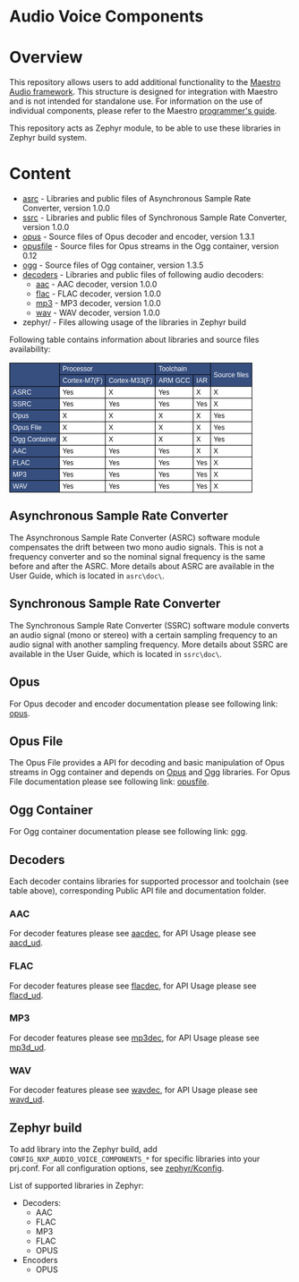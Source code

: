 Audio Voice Components
================

# Overview

This repository allows users to add additional functionality to the [Maestro Audio framework](https://github.com/nxp-mcuxpresso/maestro). This structure is designed for integration with Maestro and is not intended for standalone use. For information on the use of individual components, please refer to the Maestro [programmer's guide](https://github.com/nxp-mcuxpresso/maestro/blob/main/doxygen/ProgrammersGuide.md).

This repository acts as Zephyr module, to be able to use these libraries in Zephyr build system.

# Content
* [asrc](#asynchronous-sample-rate-converter) - Libraries and public files of Asynchronous Sample Rate Converter, version 1.0.0
* [ssrc](#synchronous-sample-rate-converter) - Libraries and public files of Synchronous Sample Rate Converter, version 1.0.0
* [opus](#opus) - Source files of Opus decoder and encoder, version 1.3.1
* [opusfile](#opusfile) - Source files for Opus streams in the Ogg container, version 0.12
* [ogg](#ogg-container) - Source files of Ogg container, version 1.3.5
* [decoders](#decoders) - Libraries and public files of following audio decoders:
    * [aac](#aac) -  AAC decoder, version 1.0.0
    * [flac](#flac) - FLAC decoder, version 1.0.0
    * [mp3](#mp3) - MP3 decoder, version 1.0.0
    * [wav](#wav) - WAV decoder, version 1.0.0
* zephyr/ - Files allowing usage of the libraries in Zephyr build

Following table contains information about libraries and source files availability:

<style type="text/css">
.tg  {border-collapse:collapse;border-spacing:0;}
.tg td{border-color:black;border-style:solid;border-width:1px;font-family:Arial, sans-serif;font-size:12px;
  overflow:hidden;padding:3px 5px;word-break:normal;}
.tg th{border-color:black;border-style:solid;border-width:1px;font-family:Arial, sans-serif;font-size:12px;
  font-weight:normal;overflow:hidden;padding:3px 5px;word-break:normal;}
.tg .tg-0lax{background-color:#ffffff;color:#000000;text-align:left;vertical-align:top}
.tg .tg-1lax{background-color:#374F7F;color:#ffffff;text-align:left;vertical-align:center}
</style>
<table class="tg"><thead>
  <tr>
    <th class="tg-1lax" rowspan="2"></th>
    <th class="tg-1lax" colspan="2">Processor</th>
    <th class="tg-1lax" colspan="2">Toolchain</th>
    <th class="tg-1lax" rowspan="2">Source files</th>
  </tr>
  <tr>
    <th class="tg-1lax">Cortex-M7(F)</th>
    <th class="tg-1lax">Cortex-M33(F)</th>
    <th class="tg-1lax">ARM GCC</th>
    <th class="tg-1lax">IAR</th>
  </tr></thead>
<tbody>
  <tr>
    <td class="tg-1lax">ASRC</td>
    <td class="tg-0lax">Yes</td>
    <td class="tg-0lax">X<br></td>
    <td class="tg-0lax">Yes</td>
    <td class="tg-0lax">X</td>
    <td class="tg-0lax">X</td>
  </tr>
  <tr>
    <td class="tg-1lax">SSRC</td>
    <td class="tg-0lax">Yes</td>
    <td class="tg-0lax">Yes</td>
    <td class="tg-0lax">Yes</td>
    <td class="tg-0lax">Yes</td>
    <td class="tg-0lax">X</td>
  </tr>
    <tr>
    <td class="tg-1lax">Opus</td>
    <td class="tg-0lax">X</td>
    <td class="tg-0lax">X</td>
    <td class="tg-0lax">X</td>
    <td class="tg-0lax">X</td>
    <td class="tg-0lax">Yes</td>
  </tr>
    <tr>
    <td class="tg-1lax">Opus File</td>
    <td class="tg-0lax">X</td>
    <td class="tg-0lax">X</td>
    <td class="tg-0lax">X</td>
    <td class="tg-0lax">X</td>
    <td class="tg-0lax">Yes</td>
  </tr>
    </tr>
    <tr>
    <td class="tg-1lax">Ogg Container</td>
    <td class="tg-0lax">X</td>
    <td class="tg-0lax">X</td>
    <td class="tg-0lax">X</td>
    <td class="tg-0lax">X</td>
    <td class="tg-0lax">Yes</td>
  </tr>
    <tr>
    <td class="tg-1lax">AAC</td>
    <td class="tg-0lax">Yes</td>
    <td class="tg-0lax">Yes</td>
    <td class="tg-0lax">Yes</td>
    <td class="tg-0lax">X</td>
    <td class="tg-0lax">X</td>
  </tr>
    <tr>
    <td class="tg-1lax">FLAC</td>
    <td class="tg-0lax">Yes</td>
    <td class="tg-0lax">Yes</td>
    <td class="tg-0lax">Yes</td>
    <td class="tg-0lax">Yes</td>
    <td class="tg-0lax">X</td>
  </tr>
    </tr>
    <tr>
    <td class="tg-1lax">MP3</td>
    <td class="tg-0lax">Yes</td>
    <td class="tg-0lax">Yes</td>
    <td class="tg-0lax">Yes</td>
    <td class="tg-0lax">Yes</td>
    <td class="tg-0lax">X</td>
  </tr>
    </tr>
    <tr>
    <td class="tg-1lax">WAV</td>
    <td class="tg-0lax">Yes</td>
    <td class="tg-0lax">Yes</td>
    <td class="tg-0lax">Yes</td>
    <td class="tg-0lax">Yes</td>
    <td class="tg-0lax">X</td>
  </tr>
</tbody>
</table>

## Asynchronous Sample Rate Converter
The Asynchronous Sample Rate Converter (ASRC) software module compensates the drift
between two mono audio signals. This is not a frequency converter and so the nominal signal
frequency is the same before and after the ASRC.
More details about ASRC are available in the User Guide, which is located in `asrc\doc\`.

## Synchronous Sample Rate Converter
The Synchronous Sample Rate Converter (SSRC) software module converts an audio signal
(mono or stereo) with a certain sampling frequency to an audio signal with another sampling
frequency.
More details about SSRC are available in the User Guide, which is located in `ssrc\doc\`.

## Opus
For Opus decoder and encoder documentation please see following link: [opus](https://opus-codec.org/docs/opus_api-1.3.1/).

## Opus File
The Opus File provides a API for decoding and basic manipulation of Opus streams in Ogg container and depends on [Opus](#opus) and [Ogg](#ogg-container) libraries.
For Opus File documentation please see following link: [opusfile](https://opus-codec.org/docs/opusfile_api-0.12/index.html).

## Ogg Container
For Ogg container documentation please see following link: [ogg](https://xiph.org/ogg/doc/).



## Decoders
Each decoder contains libraries for supported processor and toolchain (see table above), corresponding Public API file and documentation folder.
### AAC
For decoder features please see [aacdec](decoders/aac/doc/aacdec.md), for API Usage please see [aacd_ud](decoders/aac/doc/aacd_ug.md).

### FLAC
For decoder features please see [flacdec](decoders/flac/doc/flacdec.md), for API Usage please see [flacd_ud](decoders/flac/doc/flacd_ug.md).
### MP3
For decoder features please see [mp3dec](decoders/mp3/doc/mp3dec.md), for API Usage please see [mp3d_ud](decoders/mp3/doc/mp3d_ug.md).
### WAV
For decoder features please see [wavdec](decoders/wav/doc/wavdec.md), for API Usage please see [wavd_ud](decoders/wav/doc/wavd_ug.md).

## Zephyr build

To add library into the Zephyr build, add `CONFIG_NXP_AUDIO_VOICE_COMPONENTS_*` for specific libraries into your prj.conf.
For all configuration options, see [zephyr/Kconfig](zephyr/Kconfig).

List of supported libraries in Zephyr:
- Decoders:
  - AAC
  - FLAC
  - MP3
  - FLAC
  - OPUS
- Encoders
  - OPUS
